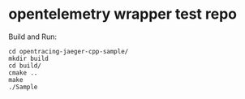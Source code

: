 # opentelemetry wrapper test repo

Build and Run:

```
cd opentracing-jaeger-cpp-sample/
mkdir build
cd build/
cmake ..
make
./Sample
```
